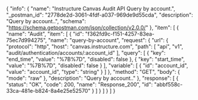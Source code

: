 {
  "info": {
    "name": "Instructure Canvas Audit API Query by account.",
    "_postman_id": "2778de2d-3061-4fdf-a037-969de9d55cda",
    "description": "Query by account..",
    "schema": "https://schema.getpostman.com/json/collection/v2.0.0/"
  },
  "item": [
    {
      "name": "Audit",
      "item": [
        {
          "id": "f362fd9c-f151-4257-83ea-75ec7d994275",
          "name": "query-by-account",
          "request": {
            "url": {
              "protocol": "http",
              "host": "canvas.instructure.com",
              "path": [
                "api",
                "v1",
                "audit/authentication/accounts/:account_id"
              ],
              "query": [
                {
                  "key": "end_time",
                  "value": "%7B%7D",
                  "disabled": false
                },
                {
                  "key": "start_time",
                  "value": "%7B%7D",
                  "disabled": false
                }
              ],
              "variable": [
                {
                  "id": "account_id",
                  "value": "account_id",
                  "type": "string"
                }
              ]
            },
            "method": "GET",
            "body": {
              "mode": "raw"
            },
            "description": "Query by account.."
          },
          "response": [
            {
              "status": "OK",
              "code": 200,
              "name": "Response_200",
              "id": "abbf558c-33ca-481e-b824-8a4e25e52570"
            }
          ]
        }
      ]
    }
  ]
}